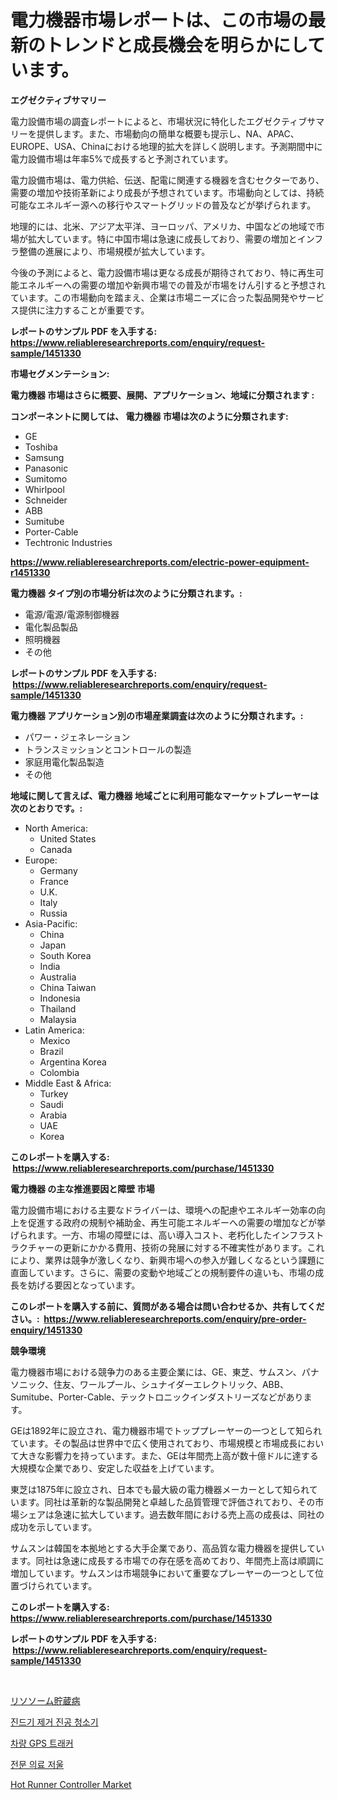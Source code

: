 <p><h1>電力機器市場レポートは、この市場の最新のトレンドと成長機会を明らかにしています。</h1></p><p><strong>エグゼクティブサマリー</strong></p>
<p><p>電力設備市場の調査レポートによると、市場状況に特化したエグゼクティブサマリーを提供します。また、市場動向の簡単な概要も提示し、NA、APAC、EUROPE、USA、Chinaにおける地理的拡大を詳しく説明します。予測期間中に電力設備市場は年率5%で成長すると予測されています。</p><p>電力設備市場は、電力供給、伝送、配電に関連する機器を含むセクターであり、需要の増加や技術革新により成長が予想されています。市場動向としては、持続可能なエネルギー源への移行やスマートグリッドの普及などが挙げられます。</p><p>地理的には、北米、アジア太平洋、ヨーロッパ、アメリカ、中国などの地域で市場が拡大しています。特に中国市場は急速に成長しており、需要の増加とインフラ整備の進展により、市場規模が拡大しています。</p><p>今後の予測によると、電力設備市場は更なる成長が期待されており、特に再生可能エネルギーへの需要の増加や新興市場での普及が市場をけん引すると予想されています。この市場動向を踏まえ、企業は市場ニーズに合った製品開発やサービス提供に注力することが重要です。</p></p>
<p><strong>レポートのサンプル PDF を入手する: <a href="https://www.reliableresearchreports.com/enquiry/request-sample/1451330">https://www.reliableresearchreports.com/enquiry/request-sample/1451330</a></strong></p>
<p><strong>市場セグメンテーション:</strong></p>
<p><strong> 電力機器 市場はさらに概要、展開、アプリケーション、地域に分類されます :</strong></p>
<p><strong>コンポーネントに関しては、 電力機器 市場は次のように分類されます: &nbsp;</strong></p>
<p><ul><li>GE</li><li>Toshiba</li><li>Samsung</li><li>Panasonic</li><li>Sumitomo</li><li>Whirlpool</li><li>Schneider</li><li>ABB</li><li>Sumitube</li><li>Porter-Cable</li><li>Techtronic Industries</li></ul></p>
<p><strong><a href="https://www.reliableresearchreports.com/electric-power-equipment-r1451330">https://www.reliableresearchreports.com/electric-power-equipment-r1451330</a></strong></p>
<p><strong> 電力機器 タイプ別の市場分析は次のように分類されます。:</strong></p>
<p><ul><li>電源/電源/電源制御機器</li><li>電化製品製品</li><li>照明機器</li><li>その他</li></ul></p>
<p><strong>レポートのサンプル PDF を入手する: &nbsp;<a href="https://www.reliableresearchreports.com/enquiry/request-sample/1451330">https://www.reliableresearchreports.com/enquiry/request-sample/1451330</a></strong></p>
<p><strong> 電力機器 アプリケーション別の市場産業調査は次のように分類されます。:</strong></p>
<p><ul><li>パワー・ジェネレーション</li><li>トランスミッションとコントロールの製造</li><li>家庭用電化製品製造</li><li>その他</li></ul></p>
<p><strong>地域に関して言えば、電力機器 地域ごとに利用可能なマーケットプレーヤーは次のとおりです。:</strong></p>
<p><ul>
    <li>
        North America:
        <ul>
            <li>United States</li>
            <li>Canada</li>
        </ul>
    </li>
    <li>
        Europe:
        <ul>
            <li>Germany</li>
            <li>France</li>
            <li>U.K.</li>
            <li>Italy</li>
            <li>Russia</li>
        </ul>
    </li>
    <li>
        Asia-Pacific:
        <ul>
            <li>China</li>
            <li>Japan</li>
            <li>South Korea</li>
            <li>India</li>
            <li>Australia</li>
            <li>China Taiwan</li>
            <li>Indonesia</li>
            <li>Thailand</li>
            <li>Malaysia</li>
        </ul>
    </li>
    <li>
        Latin America:
        <ul>
            <li>Mexico</li>
            <li>Brazil</li>
            <li>Argentina Korea</li>
            <li>Colombia</li>
        </ul>
    </li>
    <li>
        Middle East & Africa:
        <ul>
            <li>Turkey</li>
            <li>Saudi</li>
            <li>Arabia</li>
            <li>UAE</li>
            <li>Korea</li>
        </ul>
    </li>
    </ul></p>
<p><strong>このレポートを購入する: &nbsp;<a href="https://www.reliableresearchreports.com/purchase/1451330">https://www.reliableresearchreports.com/purchase/1451330</a></strong></p>
<p><strong>電力機器 の主な推進要因と障壁 市場</strong></p>
<p><p>電力設備市場における主要なドライバーは、環境への配慮やエネルギー効率の向上を促進する政府の規制や補助金、再生可能エネルギーへの需要の増加などが挙げられます。一方、市場の障壁には、高い導入コスト、老朽化したインフラストラクチャーの更新にかかる費用、技術の発展に対する不確実性があります。これにより、業界は競争が激しくなり、新興市場への参入が難しくなるという課題に直面しています。さらに、需要の変動や地域ごとの規制要件の違いも、市場の成長を妨げる要因となっています。</p></p>
<p><strong>このレポートを購入する前に、質問がある場合は問い合わせるか、共有してください。:&nbsp; <a href="https://www.reliableresearchreports.com/enquiry/pre-order-enquiry/1451330">https://www.reliableresearchreports.com/enquiry/pre-order-enquiry/1451330</a></strong></p>
<p><strong>競争環境</strong></p>
<p><p>電力機器市場における競争力のある主要企業には、GE、東芝、サムスン、パナソニック、住友、ワールプール、シュナイダーエレクトリック、ABB、Sumitube、Porter-Cable、テックトロニックインダストリーズなどがあります。</p><p>GEは1892年に設立され、電力機器市場でトッププレーヤーの一つとして知られています。その製品は世界中で広く使用されており、市場規模と市場成長において大きな影響力を持っています。また、GEは年間売上高が数十億ドルに達する大規模な企業であり、安定した収益を上げています。</p><p>東芝は1875年に設立され、日本でも最大級の電力機器メーカーとして知られています。同社は革新的な製品開発と卓越した品質管理で評価されており、その市場シェアは急速に拡大しています。過去数年間における売上高の成長は、同社の成功を示しています。</p><p>サムスンは韓国を本拠地とする大手企業であり、高品質な電力機器を提供しています。同社は急速に成長する市場での存在感を高めており、年間売上高は順調に増加しています。サムスンは市場競争において重要なプレーヤーの一つとして位置づけられています。</p></p>
<p><strong>このレポートを購入する: &nbsp; <a href="https://www.reliableresearchreports.com/purchase/1451330">https://www.reliableresearchreports.com/purchase/1451330</a></strong></p>
<p><strong>レポートのサンプル PDF を入手する: &nbsp;<a href="https://www.reliableresearchreports.com/enquiry/request-sample/1451330">https://www.reliableresearchreports.com/enquiry/request-sample/1451330</a></strong><strong></strong></p>
<p>&nbsp;</p>
<p><p><a href="https://medium.com/@barrymundy88/%E3%83%AA%E3%82%BD%E3%82%BD%E3%83%BC%E3%83%A0%E8%B2%AF%E8%94%B5%E7%97%85%E5%B8%82%E5%A0%B4%E6%8C%87%E6%A8%99%E3%81%AE%E8%A7%A3%E8%AA%AD-%E5%B8%82%E5%A0%B4%E3%82%B7%E3%82%A7%E3%82%A2-%E3%83%88%E3%83%AC%E3%83%B3%E3%83%89-%E6%88%90%E9%95%B7%E3%83%91%E3%82%BF%E3%83%BC%E3%83%B3-a49b8b2c8635">リソソーム貯蔵病</a></p><p><a href="https://medium.com/@jomosley1999/%EC%A7%84%EB%93%9C%EA%B8%B0-%EC%A0%9C%EA%B1%B0-%EC%A7%84%EA%B3%B5-%EC%B2%AD%EC%86%8C%EA%B8%B0-%EC%8B%9C%EC%9E%A5-2031%EB%85%84%EA%B9%8C%EC%A7%80%EC%9D%98-%EC%B6%94%EC%9D%B4-%EC%98%88%EC%B8%A1-%EB%B0%8F-%EA%B2%BD%EC%9F%81-%EB%B6%84%EC%84%9D-64e9f5cc7806">진드기 제거 진공 청소기</a></p><p><a href="https://github.com/CliftonFisher9067/Market-Research-Report-List-1/blob/main/386235619351.md">차량 GPS 트래커</a></p><p><a href="https://medium.com/@wilsoniehn789562023/%EC%A0%84%EB%AC%B8-%EC%9D%98%EB%A3%8C-%EC%B2%99%EB%8F%84-%EC%8B%9C%EC%9E%A5-%EA%B7%9C%EB%AA%A8%EB%8A%94-%EC%84%B8%EA%B3%84-%EC%82%B0%EC%97%85%EC%97%90%EC%84%9C-%EC%B5%9C%EC%83%81%EC%9D%98-%EB%A7%88%EC%BC%80%ED%8C%85-%EC%B1%84%EB%84%90%EC%9D%84-%EB%82%98%ED%83%80%EB%83%85%EB%8B%88%EB%8B%A4-51b31647728e">전문 의료 저울</a></p><p><a href="https://github.com/Glendatilghmankmgz0rbhwpy/Market-Research-Report-List-2/blob/main/hot-runner-controller-market.md">Hot Runner Controller Market</a></p></p>